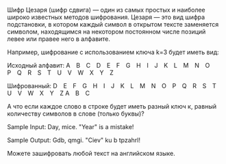 Шифр Цезаря (шифр сдвига) — один из самых простых и наиболее широко известных методов шифрования. 
Цезаря — это вид шифра подстановки, в котором каждый символ в открытом тексте заменяется символом, находящимся на некотором постоянном числе позиций левее или правее него в алфавите.

Например, шифрование с использованием ключа k=3 будет иметь вид:

Исходный алфавит: A B C D E F G H I J K L M N O P Q R S T U V W X Y Z

Шифрованный:      D E F G H I J K L M N O P Q R S T U V W X Y Z A B C

А что если каждое слово в строке будет иметь разный ключ к, равный количеству символов в слове (только буквы)?

Sample Input: Day, mice. "Year" is a mistake!

Sample Output: Gdb, qmgi. "Ciev" ku b tpzahrl!

Можете зашифровать любой текст на английском языке.
